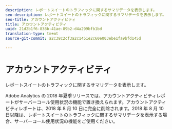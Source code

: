 ```yaml
---
description: レポートスイートのトラフィックに関するサマリデータを表示します。
seo-description: レポートスイートのトラフィックに関するサマリデータを表示します。
seo-title: アカウントアクティビティ
title: アカウントアクティビティ
uuid: 21d2b1f6-838b-41ae-89b2-d4a299bfb1bd
translation-type: tm+mt
source-git-commit: a2c38c2cf3a2c1451e2c60e003ebe1fa9bfd145d

---
```



# アカウントアクティビティ

レポートスイートのトラフィックに関するサマリデータを表示します。

Adobe Analytics の 2018 年夏季リリースでは、アカウントアクティビティレポートがサーバーコール使用状況の機能で置き換えられます。アカウントアクティビティレポートは、2018 年 8 月 10 日に完全に削除されます。2018 年 8 月 10 日以降は、レポートスイートのトラフィックに関するサマリデータを表示する場合、サーバーコール使用状況の機能をご使用ください。
